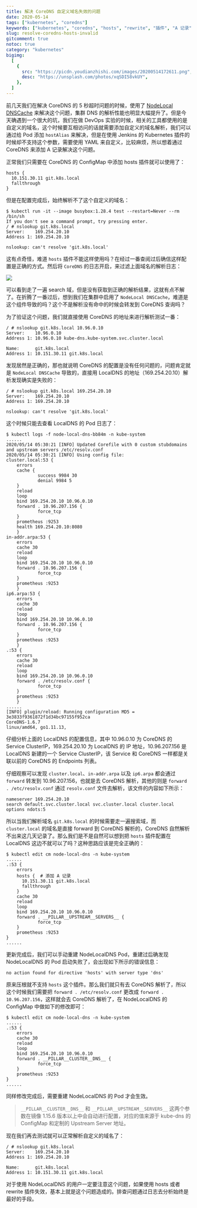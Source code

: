 ```yaml
---
title: 解决 CoreDNS 自定义域名失效的问题
date: 2020-05-14
tags: ["kubernetes", "coredns"]
keywords: ["kubernetes", "coredns", "hosts", "rewrite", "插件", "A 记录"]
slug: resolve-coredns-hosts-invalid
gitcomment: true
notoc: true
category: "kubernetes"
bigimg:
  [
    {
      src: "https://picdn.youdianzhishi.com/images/20200514172611.png",
      desc: "https://unsplash.com/photos/xqSDI58vkUY",
    },
  ]
---
```


前几天我们在解决 CoreDNS 的 5 秒超时问题的时候，使用了 [NodeLocal DNSCache](/post/use-nodelocal-dns-cache/) 来解决这个问题，集群 DNS 的解析性能也明显大幅提升了。但是今天确遇到一个很大的坑，我们在做 DevOps 实验的时候，相关的工具都使用的是自定义的域名，这个时候要互相访问的话就需要添加自定义的域名解析，我们可以通过给 Pod 添加 `hostAlias` 来解决，但是在使用 Jenkins 的 Kubernetes 插件的时候却不支持这个参数，需要使用 YAML 来自定义，比较麻烦，所以想着通过 CoreDNS 来添加 A 记录解决这个问题。

<!--more-->

正常我们只需要在 CoreDNS 的 ConfigMap 中添加 hosts 插件就可以使用了：

```shell
hosts {
  10.151.30.11 git.k8s.local
  fallthrough
}
```

但是在配置完成后，始终解析不了这个自定义的域名：

```shell
$ kubectl run -it --image busybox:1.28.4 test --restart=Never --rm /bin/sh
If you don't see a command prompt, try pressing enter.
/ # nslookup git.k8s.local
Server:    169.254.20.10
Address 1: 169.254.20.10

nslookup: can't resolve 'git.k8s.local'

```

这有点奇怪，难道 `hosts` 插件不能这样使用吗？在经过一番查阅过后确信这样配置是正确的方式。然后将 `CoreDNS` 的日志开启，来过滤上面域名的解析日志：

![](https://picdn.youdianzhishi.com/images/20200514165339.png)

可以看到走了一遍 search 域，但是没有获取到正确的解析结果，这就有点不解了。在折腾了一番过后，想到我们在集群中启用了 `NodeLocal DNSCache`，难道是这个组件导致的吗？这个不是解析没有命中的时候会转发到 CoreDNS 查询吗？

为了验证这个问题，我们就直接使用 CoreDNS 的地址来进行解析测试一番：

```shell
/ # nslookup git.k8s.local 10.96.0.10
Server:    10.96.0.10
Address 1: 10.96.0.10 kube-dns.kube-system.svc.cluster.local

Name:      git.k8s.local
Address 1: 10.151.30.11 git.k8s.local
```

发现居然是正确的，那也就说明 CoreDNS 的配置是没有任何问题的，问题肯定就是 `NodeLocal DNSCache` 导致的，直接用 LocalDNS 的地址（169.254.20.10）解析发现确实是失败的：

```shell
/ # nslookup git.k8s.local 169.254.20.10
Server:    169.254.20.10
Address 1: 169.254.20.10

nslookup: can't resolve 'git.k8s.local'
```

这个时候只能去查看 LocalDNS 的 Pod 日志了：

```shell
$ kubectl logs -f node-local-dns-bb84m -n kube-system
......
2020/05/14 05:30:21 [INFO] Updated Corefile with 0 custom stubdomains and upstream servers /etc/resolv.conf
2020/05/14 05:30:21 [INFO] Using config file:
cluster.local:53 {
    errors
    cache {
            success 9984 30
            denial 9984 5
    }
    reload
    loop
    bind 169.254.20.10 10.96.0.10
    forward . 10.96.207.156 {
            force_tcp
    }
    prometheus :9253
    health 169.254.20.10:8080
    }
in-addr.arpa:53 {
    errors
    cache 30
    reload
    loop
    bind 169.254.20.10 10.96.0.10
    forward . 10.96.207.156 {
            force_tcp
    }
    prometheus :9253
    }
ip6.arpa:53 {
    errors
    cache 30
    reload
    loop
    bind 169.254.20.10 10.96.0.10
    forward . 10.96.207.156 {
            force_tcp
    }
    prometheus :9253
    }
.:53 {
    errors
    cache 30
    reload
    loop
    bind 169.254.20.10 10.96.0.10
    forward . /etc/resolv.conf {
            force_tcp
    }
    prometheus :9253
    }
......
[INFO] plugin/reload: Running configuration MD5 = 3e3833f9361872f1d34bc97155f952ca
CoreDNS-1.6.7
linux/amd64, go1.11.13,
```

仔细分析上面的 LocalDNS 的配置信息，其中 10.96.0.10 为 CoreDNS 的 Service ClusterIP，169.254.20.10 为 LocalDNS 的 IP 地址，10.96.207.156 是 LocalDNS 新建的一个 Service ClusterIP，该 Service 和 CoreDNS 一样都是关联以前的 CoreDNS 的 Endpoints 列表。

仔细观察可以发现 `cluster.local`、`in-addr.arpa` 以及 `ip6.arpa` 都会通过 `forward` 转发到 10.96.207.156，也就是去 CoreDNS 解析，其他的则是 `forward . /etc/resolv.conf` 通过 `resolv.conf` 文件去解析，该文件的内容如下所示：

```shell
nameserver 169.254.20.10
search default.svc.cluster.local svc.cluster.local cluster.local
options ndots:5
```

所以当我们解析域名 `git.k8s.local` 的时候需要走一遍搜索域，而 `cluster.local` 的域名是直接 forward 到 CoreDNS 解析的，CoreDNS 自然解析不出来这几天记录了。那么我们是不是自然可以想到把 `hosts` 插件配置在 LocalDNS 这边不就可以了吗？这种思路应该是完全正确的：

```shell
$ kubectl edit cm node-local-dns -n kube-system
......
.:53 {
    errors
    hosts {  # 添加 A 记录
      10.151.30.11 git.k8s.local
      fallthrough
    }
    cache 30
    reload
    loop
    bind 169.254.20.10 10.96.0.10
    forward . __PILLAR__UPSTREAM__SERVERS__ {
            force_tcp
    }
    prometheus :9253
}
......
```

更新完成后，我们可以手动重建 NodeLocalDNS Pod，重建过后确发现 NodeLocalDNS 的 Pod 启动失败了，会出现如下所示的错误信息：

```shell
no action found for directive 'hosts' with server type 'dns'
```

原来压根就不支持 `hosts` 这个插件。那么我们就只有去 CoreDNS 解析了，所以这个时候我们需要把 `forward . /etc/resolv.conf` 更改成 `forward . 10.96.207.156`，这样就会去 CoreDNS 解析了，在 NodeLocalDNS 的 ConfigMap 中做如下的修改即可：

```shell
$ kubectl edit cm node-local-dns -n kube-system
......
.:53 {
    errors
    cache 30
    reload
    loop
    bind 169.254.20.10 10.96.0.10
    forward . __PILLAR__CLUSTER__DNS__ {
            force_tcp
    }
    prometheus :9253
}
......
```

同样修改完成后，需要重建 NodeLocalDNS 的 Pod 才会生效。

> `__PILLAR__CLUSTER__DNS__` 和 `__PILLAR__UPSTREAM__SERVERS__` 这两个参数在镜像 1.15.6 版本以上中会自动进行配置，对应的值来源于 kube-dns 的 ConfigMap 和定制的 Upstream Server 地址。

现在我们再去测试就可以正常解析自定义的域名了：

```shell
/ # nslookup git.k8s.local
Server:    169.254.20.10
Address 1: 169.254.20.10

Name:      git.k8s.local
Address 1: 10.151.30.11 git.k8s.local
```

对于使用 NodeLocalDNS 的用户一定要注意这个问题，如果使用 hosts 或者 rewrite 插件失效，基本上就是这个问题造成的。排查问题通过日志去分析始终是最好的手段。

<!--adsense-self-->
